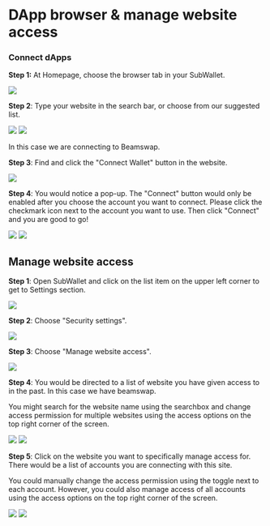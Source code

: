 # DApp browser & manage website access

### **Connect dApps**

**Step 1:** At Homepage, choose the browser tab in your SubWallet.

![](<../.gitbook/assets/image (275) (1).png>)

**Step 2**: Type your website in the search bar, or choose from our suggested list.

![](<../.gitbook/assets/image (13) (2).png>) ![](<../.gitbook/assets/image (1) (1) (1) (3).png>)

In this case we are connecting to Beamswap.&#x20;

**Step 3**: Find and click the "Connect Wallet" button in the website.

![](<../.gitbook/assets/image (270).png>)



**Step 4**: You would notice a pop-up. The "Connect" button would only be enabled after you choose the account you want to connect. Please click the checkmark icon next to the account you want to use. Then click "Connect" and you are good to go!

&#x20;![](<../.gitbook/assets/image (272).png>) ![](<../.gitbook/assets/image (271).png>)



## Manage website access

**Step 1**: Open SubWallet and click on the list item on the upper left corner to get to Settings section.

![](<../.gitbook/assets/image (274).png>)



**Step 2**: Choose "Security settings".

![](<../.gitbook/assets/image (12) (1).png>)



**Step 3**: Choose "Manage website access".

![](<../.gitbook/assets/image (2).png>)



**Step 4**: You would be directed to a list of website you have given access to in the past. In this case we have beamswap.

You might search for the website name using the searchbox and change access permission for multiple websites using the access options on the top right corner of the screen.&#x20;

![](<../.gitbook/assets/image (14) (1).png>) ![](<../.gitbook/assets/image (273).png>)



**Step 5**: Click on the website you want to specifically manage access for. There would be a list of accounts you are connecting with this site.&#x20;

You could manually change the access permission using the toggle next to each account. However, you could also manage access of all accounts using the access options on the top right corner of the screen.&#x20;

![](<../.gitbook/assets/image (4) (4).png>) ![](<../.gitbook/assets/image (8).png>)



